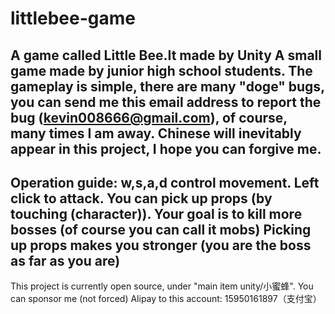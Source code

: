 # littlebee-game
A game called Little Bee.It made by Unity
A small game made by junior high school students.
The gameplay is simple, there are many "doge" bugs, you can send me this email address to report the bug (kevin008666@gmail.com), of course, many times I am away.
Chinese will inevitably appear in this project, I hope you can forgive me.
----------------------------------------------------------------------------------------------------------------------------------------------------------------------
Operation guide:
w,s,a,d control movement.
Left click to attack.
You can pick up props (by touching (character)).
Your goal is to kill more bosses (of course you can call it mobs)
Picking up props makes you stronger (you are the boss as far as you are)
-----------------------------------------------------------------------------------------------------------------------------------------------------------------------
This project is currently open source, under "main item unity/小蜜蜂".
You can sponsor me (not forced)
Alipay to this account: 15950161897（支付宝）